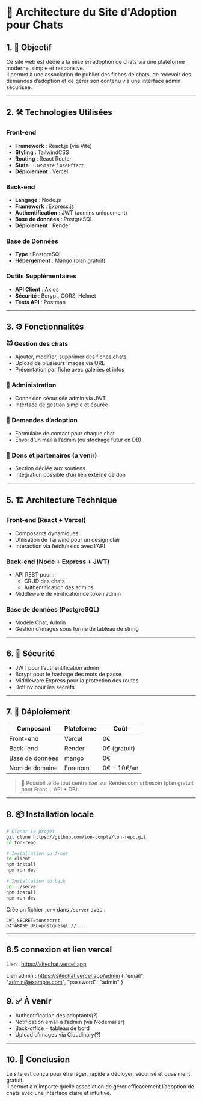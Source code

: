 # 🐾 Architecture du Site d'Adoption pour Chats

## 1. 🎯 Objectif
Ce site web est dédié à la mise en adoption de chats via une plateforme moderne, simple et responsive.  
Il permet à une association de publier des fiches de chats, de recevoir des demandes d’adoption et de gérer son contenu via une interface admin sécurisée.

---

## 2. 🛠️ Technologies Utilisées

### Front-end
- **Framework** : React.js (via Vite)
- **Styling** : TailwindCSS
- **Routing** : React Router
- **State** : `useState` / `useEffect` 
- **Déploiement** : Vercel 

### Back-end
- **Langage** : Node.js
- **Framework** : Express.js
- **Authentification** : JWT (admins uniquement)
- **Base de données** : PostgreSQL 
- **Déploiement** : Render

### Base de Données
- **Type** : PostgreSQL
- **Hébergement** : Mango (plan gratuit)

### Outils Supplémentaires
- **API Client** : Axios
- **Sécurité** : Bcrypt, CORS, Helmet
- **Tests API** : Postman

---

## 3. ⚙️ Fonctionnalités

### 🐱 Gestion des chats
- Ajouter, modifier, supprimer des fiches chats
- Upload de plusieurs images via URL
- Présentation par fiche avec galeries et infos

### 👤 Administration
- Connexion sécurisée admin via JWT
- Interface de gestion simple et épurée

### 📨 Demandes d’adoption
- Formulaire de contact pour chaque chat
- Envoi d’un mail à l’admin (ou stockage futur en DB)

### 💸 Dons et partenaires (à venir)
- Section dédiée aux soutiens
- Intégration possible d’un lien externe de don

---


## 5. 🏗️ Architecture Technique

### Front-end (React + Vercel)
- Composants dynamiques
- Utilisation de Tailwind pour un design clair
- Interaction via fetch/axios avec l'API

### Back-end (Node + Express + JWT)
- API REST pour :
  - CRUD des chats
  - Authentification des admins
- Middleware de vérification de token admin

### Base de données (PostgreSQL)
- Modèle Chat, Admin
- Gestion d’images sous forme de tableau de string

---

## 6. 🔐 Sécurité

- JWT pour l’authentification admin
- Bcrypt pour le hashage des mots de passe
- Middleware Express pour la protection des routes
- DotEnv pour les secrets

---

## 7. 🚀 Déploiement

| Composant      | Plateforme      | Coût         |
|----------------|-----------------|--------------|
| Front-end      | Vercel          | 0€           |
| Back-end       | Render          | 0€ (gratuit) |
| Base de données| mango           | 0€           |
| Nom de domaine | Freenom         | 0€ - 10€/an  |

> 🎁 Possibilité de tout centraliser sur Render.com si besoin (plan gratuit pour Front + API + DB).

---

## 8. 📦 Installation locale

```bash
# Cloner le projet
git clone https://github.com/ton-compte/ton-repo.git
cd ton-repo

# Installation du front
cd client
npm install
npm run dev

# Installation du back
cd ../server
npm install
npm run dev
```

Crée un fichier `.env` dans `/server` avec :

```env
JWT_SECRET=tonsecret
DATABASE_URL=postgresql://...
```

---

## 8.5 connexion et lien vercel 
 Lien : https://sitechat.vercel.app

 Lien admin : https://sitechat.vercel.app/admin
{
  "email": "admin@example.com",
  "password": "admin"
}

## 9. ✅ À venir

- Authentification des adoptants(?)
- Notification email à l’admin (via Nodemailer)
- Back-office + tableau de bord
- Upload d’images via Cloudinary(?)

---

## 10. 🐾 Conclusion

Le site est conçu pour être léger, rapide à déployer, sécurisé et quasiment gratuit.  
Il permet à n'importe quelle association de gérer efficacement l’adoption de chats avec une interface claire et intuitive.

